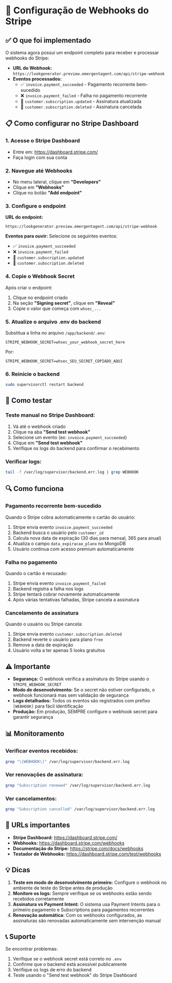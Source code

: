 # 🔔 Configuração de Webhooks do Stripe

## ✅ O que foi implementado

O sistema agora possui um endpoint completo para receber e processar webhooks do Stripe:

- **URL do Webhook:** `https://lookgenerator.preview.emergentagent.com/api/stripe-webhook`
- **Eventos processados:**
  - ✅ `invoice.payment_succeeded` - Pagamento recorrente bem-sucedido
  - ❌ `invoice.payment_failed` - Falha no pagamento recorrente
  - 🔄 `customer.subscription.updated` - Assinatura atualizada
  - 🚫 `customer.subscription.deleted` - Assinatura cancelada

## 📋 Como configurar no Stripe Dashboard

### 1. Acesse o Stripe Dashboard
- Entre em: https://dashboard.stripe.com/
- Faça login com sua conta

### 2. Navegue até Webhooks
- No menu lateral, clique em **"Developers"**
- Clique em **"Webhooks"**
- Clique no botão **"Add endpoint"**

### 3. Configure o endpoint

**URL do endpoint:**
```
https://lookgenerator.preview.emergentagent.com/api/stripe-webhook
```

**Eventos para ouvir:**
Selecione os seguintes eventos:
- ✅ `invoice.payment_succeeded`
- ❌ `invoice.payment_failed`
- 🔄 `customer.subscription.updated`
- 🚫 `customer.subscription.deleted`

### 4. Copie o Webhook Secret

Após criar o endpoint:
1. Clique no endpoint criado
2. Na seção **"Signing secret"**, clique em **"Reveal"**
3. Copie o valor que começa com `whsec_...`

### 5. Atualize o arquivo .env do backend

Substitua a linha no arquivo `/app/backend/.env`:

```env
STRIPE_WEBHOOK_SECRET=whsec_your_webhook_secret_here
```

Por:

```env
STRIPE_WEBHOOK_SECRET=whsec_SEU_SECRET_COPIADO_AQUI
```

### 6. Reinicie o backend

```bash
sudo supervisorctl restart backend
```

## 🧪 Como testar

### Teste manual no Stripe Dashboard:
1. Vá até o webhook criado
2. Clique na aba **"Send test webhook"**
3. Selecione um evento (ex: `invoice.payment_succeeded`)
4. Clique em **"Send test webhook"**
5. Verifique os logs do backend para confirmar o recebimento

### Verificar logs:
```bash
tail -f /var/log/supervisor/backend.err.log | grep WEBHOOK
```

## 🔍 Como funciona

### Pagamento recorrente bem-sucedido
Quando o Stripe cobra automaticamente o cartão do usuário:
1. Stripe envia evento `invoice.payment_succeeded`
2. Backend busca o usuário pelo `customer_id`
3. Calcula nova data de expiração (30 dias para mensal, 365 para anual)
4. Atualiza o campo `data_expiracao_plano` no MongoDB
5. Usuário continua com acesso premium automaticamente

### Falha no pagamento
Quando o cartão é recusado:
1. Stripe envia evento `invoice.payment_failed`
2. Backend registra a falha nos logs
3. Stripe tentará cobrar novamente automaticamente
4. Após várias tentativas falhadas, Stripe cancela a assinatura

### Cancelamento de assinatura
Quando o usuário ou Stripe cancela:
1. Stripe envia evento `customer.subscription.deleted`
2. Backend reverte o usuário para plano `free`
3. Remove a data de expiração
4. Usuário volta a ter apenas 5 looks gratuitos

## ⚠️ Importante

- **Segurança:** O webhook verifica a assinatura do Stripe usando o `STRIPE_WEBHOOK_SECRET`
- **Modo de desenvolvimento:** Se o secret não estiver configurado, o webhook funcionará mas sem validação de segurança
- **Logs detalhados:** Todos os eventos são registrados com prefixo `[WEBHOOK]` para fácil identificação
- **Produção:** Em produção, SEMPRE configure o webhook secret para garantir segurança

## 📊 Monitoramento

### Verificar eventos recebidos:
```bash
grep "\[WEBHOOK\]" /var/log/supervisor/backend.err.log
```

### Ver renovações de assinatura:
```bash
grep "Subscription renewed" /var/log/supervisor/backend.err.log
```

### Ver cancelamentos:
```bash
grep "Subscription cancelled" /var/log/supervisor/backend.err.log
```

## 🔗 URLs importantes

- **Stripe Dashboard:** https://dashboard.stripe.com/
- **Webhooks:** https://dashboard.stripe.com/webhooks
- **Documentação do Stripe:** https://stripe.com/docs/webhooks
- **Testador de Webhooks:** https://dashboard.stripe.com/test/webhooks

## 💡 Dicas

1. **Teste em modo de desenvolvimento primeiro:** Configure o webhook no ambiente de teste do Stripe antes de produção
2. **Monitore os logs:** Sempre verifique se os webhooks estão sendo recebidos corretamente
3. **Assinatura vs Payment Intent:** O sistema usa Payment Intents para o primeiro pagamento e Subscriptions para pagamentos recorrentes
4. **Renovação automática:** Com os webhooks configurados, as assinaturas são renovadas automaticamente sem intervenção manual

## 📞 Suporte

Se encontrar problemas:
1. Verifique se o webhook secret está correto no `.env`
2. Confirme que o backend está acessível publicamente
3. Verifique os logs de erro do backend
4. Teste usando o "Send test webhook" do Stripe Dashboard
